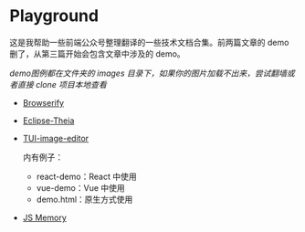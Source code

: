 # Playground

这是我帮助一些前端公众号整理翻译的一些技术文档合集。前两篇文章的 demo 删了，从第三篇开始会包含文章中涉及的 demo。

*demo图例都在文件夹的 images 目录下，如果你的图片加载不出来，尝试翻墙或者直接 clone 项目本地查看*

- [Browserify](./browserify/README.md)

- [Eclipse-Theia](./theia/README.md)

- [TUI-image-editor](./image-editor/README.md)

  内有例子：
    - react-demo：React 中使用
    - vue-demo：Vue 中使用
    - demo.html：原生方式使用

- [JS Memory](./js/JsMemoryManage.md)